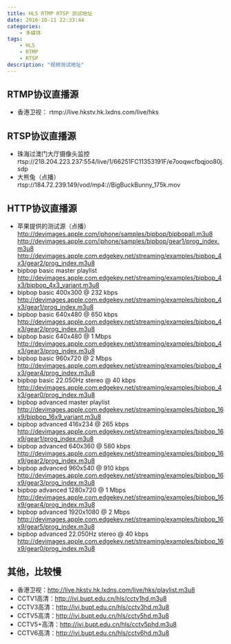 ```yaml
---
title: HLS RTMP RTSP 测试地址
date: 2016-10-11 22:33:44
categories:
	- 多媒体
tags:
	- HLS
	- RTMP
	- RTSP
description: "视频测试地址"
---
```


## RTMP协议直播源

+ 香港卫视：
	rtmp://live.hkstv.hk.lxdns.com/live/hks

## RTSP协议直播源

+ 珠海过澳门大厅摄像头监控
	rtsp://218.204.223.237:554/live/1/66251FC11353191F/e7ooqwcfbqjoo80j.sdp
+ 大熊兔（点播）
	rtsp://184.72.239.149/vod/mp4://BigBuckBunny_175k.mov

## HTTP协议直播源

+ 苹果提供的测试源（点播）
	http://devimages.apple.com/iphone/samples/bipbop/bipbopall.m3u8
	http://devimages.apple.com/iphone/samples/bipbop/gear1/prog_index.m3u8
	http://devimages.apple.com.edgekey.net/streaming/examples/bipbop_4x3/gear2/prog_index.m3u8
+ bipbop basic master playlist 
	http://devimages.apple.com.edgekey.net/streaming/examples/bipbop_4x3/bipbop_4x3_variant.m3u8 
+ bipbop basic 400x300 @ 232 kbps 
	http://devimages.apple.com.edgekey.net/streaming/examples/bipbop_4x3/gear1/prog_index.m3u8 
+ bipbop basic 640x480 @ 650 kbps 
	http://devimages.apple.com.edgekey.net/streaming/examples/bipbop_4x3/gear2/prog_index.m3u8 
+ bipbop basic 640x480 @ 1 Mbps 
	http://devimages.apple.com.edgekey.net/streaming/examples/bipbop_4x3/gear3/prog_index.m3u8 
+ bipbop basic 960x720 @ 2 Mbps
	http://devimages.apple.com.edgekey.net/streaming/examples/bipbop_4x3/gear4/prog_index.m3u8 
+ bipbop basic 22.050Hz stereo @ 40 kbps 
	http://devimages.apple.com.edgekey.net/streaming/examples/bipbop_4x3/gear0/prog_index.m3u8
+ bipbop advanced master playlist 
	http://devimages.apple.com.edgekey.net/streaming/examples/bipbop_16x9/bipbop_16x9_variant.m3u8 
+ bipbop advanced 416x234 @ 265 kbps 
	http://devimages.apple.com.edgekey.net/streaming/examples/bipbop_16x9/gear1/prog_index.m3u8 
+ bipbop advanced 640x360 @ 580 kbps 
	http://devimages.apple.com.edgekey.net/streaming/examples/bipbop_16x9/gear2/prog_index.m3u8 
+ bipbop advanced 960x540 @ 910 kbps 
	http://devimages.apple.com.edgekey.net/streaming/examples/bipbop_16x9/gear3/prog_index.m3u8 
+ bipbop advanced 1280x720 @ 1 Mbps 
	http://devimages.apple.com.edgekey.net/streaming/examples/bipbop_16x9/gear4/prog_index.m3u8 
+ bipbop advanced 1920x1080 @ 2 Mbps 
	http://devimages.apple.com.edgekey.net/streaming/examples/bipbop_16x9/gear5/prog_index.m3u8 
+ bipbop advanced 22.050Hz stereo @ 40 kbps 
	http://devimages.apple.com.edgekey.net/streaming/examples/bipbop_16x9/gear0/prog_index.m3u8 

## 其他，比较慢

+ 香港卫视：http://live.hkstv.hk.lxdns.com/live/hks/playlist.m3u8
+ CCTV1高清：http://ivi.bupt.edu.cn/hls/cctv1hd.m3u8
+ CCTV3高清：http://ivi.bupt.edu.cn/hls/cctv3hd.m3u8
+ CCTV5高清：http://ivi.bupt.edu.cn/hls/cctv5hd.m3u8
+ CCTV5+高清：http://ivi.bupt.edu.cn/hls/cctv5phd.m3u8
+ CCTV6高清：http://ivi.bupt.edu.cn/hls/cctv6hd.m3u8
